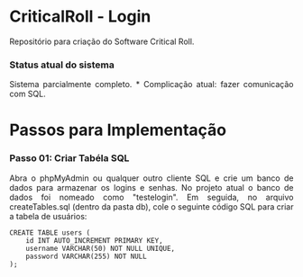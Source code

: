 # CriticalRoll - Login

Repositório para criação do Software Critical Roll.

<h3 style="text-align: justify;">Status atual do sistema</h3>
<p style="text-align: justify;">Sistema parcialmente completo.
* Complicação atual: fazer comunicação com SQL.</p>

# Passos para Implementação
<h3>Passo 01: Criar Tabéla SQL</h3>
<p style="text-align: justify;">Abra o phpMyAdmin ou qualquer outro cliente SQL e crie um banco de dados para armazenar os logins e senhas. No projeto atual o banco de dados foi nomeado como "testelogin". Em seguida, no arquivo createTables.sql (dentro da pasta db), cole o seguinte código SQL para criar a tabela de usuários:</p>
<!-- /wp:tadv/classic-paragraph -->

<!-- wp:code -->
<pre class="wp-block-code"><code>CREATE TABLE users (
    id INT AUTO_INCREMENT PRIMARY KEY,
    username VARCHAR(50) NOT NULL UNIQUE,
    password VARCHAR(255) NOT NULL
);
</code></pre>
<!-- /wp:code -->

<!-- wp:tadv/classic-paragraph -->
